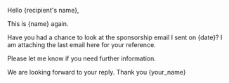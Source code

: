 Hello {recipient's name},

This is {name} again.

Have you had a chance to look at the sponsorship email I sent on {date}? I am attaching the last email here for your reference.

Please let me know if you need further information.

We are looking forward to your reply.
Thank you
{your_name}
